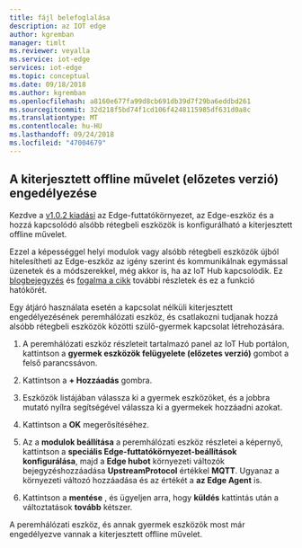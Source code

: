 ```yaml
---
title: fájl belefoglalása
description: az IOT edge
author: kgremban
manager: timlt
ms.reviewer: veyalla
ms.service: iot-edge
services: iot-edge
ms.topic: conceptual
ms.date: 09/18/2018
ms.author: kgremban
ms.openlocfilehash: a8160e677fa99d8cb691db39d7f29ba6eddbd261
ms.sourcegitcommit: 32d218f5bd74f1cd106f4248115985df631d0a8c
ms.translationtype: MT
ms.contentlocale: hu-HU
ms.lasthandoff: 09/24/2018
ms.locfileid: "47004679"
---
```

## <a name="enabling-extended-offline-operation-preview"></a>A kiterjesztett offline művelet (előzetes verzió) engedélyezése
Kezdve a [v1.0.2 kiadási](https://aka.ms/edge102) az Edge-futtatókörnyezet, az Edge-eszköz és a hozzá kapcsolódó alsóbb rétegbeli eszközök is konfigurálható a kiterjesztett offline művelet. 

Ezzel a képességgel helyi modulok vagy alsóbb rétegbeli eszközök újból hitelesítheti az Edge-eszköz az igény szerint és kommunikálnak egymással üzenetek és a módszerekkel, még akkor is, ha az IoT Hub kapcsolódik. Ez [blogbejegyzés](https://aka.ms/iot-edge-offline) és [fogalma a cikk](../articles/iot-edge/offline-capabilities.md) további részletek és ez a funkció hatókörét.

Egy átjáró használata esetén a kapcsolat nélküli kiterjesztett engedélyezésének peremhálózati eszköz, és csatlakozni tudjanak hozzá alsóbb rétegbeli eszközök közötti szülő-gyermek kapcsolat létrehozására.

1. A peremhálózati eszköz részleteit tartalmazó panel az IoT Hub portálon, kattintson a **gyermek eszközök felügyelete (előzetes verzió)** gombot a felső parancssávon.

1. Kattintson a **+ Hozzáadás** gombra.

1. Eszközök listájában válassza ki a gyermek eszközöket, és a jobbra mutató nyílra segítségével válassza ki a gyermekek hozzáadni azokat.

1. Kattintson a **OK** megerősítéséhez.

1. Az a **modulok beállítása** a peremhálózati eszköz részletei a képernyő, kattintson a **speciális Edge-futtatókörnyezet-beállítások konfigurálása**, majd a **Edge hubot** környezeti változók bejegyzéshozzáadása **UpstreamProtocol** értékkel **MQTT**. Ugyanaz a környezeti változó hozzáadása és az értékét a **az Edge Agent** is. 

1. Kattintson a **mentése** , és ügyeljen arra, hogy **küldés** kattintás után a változtatások **tovább** kétszer.

A peremhálózati eszköz, és annak gyermek eszközök most már engedélyezve vannak a kiterjesztett offline művelet.  